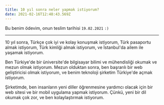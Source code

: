 ```yaml
---
title: 10 yıl sonra neler yapmak istiyorum?
date: 2021-02-16T12:48:43.569Z
---
```

Bu benim ödevim, onun teslim tarihisi `19.02.2021` `:)`

- - -

10 yıl sonra, Türkçe çok iyi ve kolay konuşmak istiyorum, Türk pasaportu almak istiyorum, Türk kimliği almak istiyorum, ve İstanbul'da ailem ile yaşamak istiyorum. 

Ben Türkiye'de bir üniversite'de bilgisayar bilimi ve mühendisliği okumak ve mezun olmak istiyorum. Mezun olduktan sonra, ben başrarılı bir web geliştiricisi olmak istiyorum, ve benim teknoloji şirketim Türkiye'de açmak istiyorum. 

Şirketimde, ben insanların yeni diller öğrenmesine yardımcı olacak için bir web sitesi ve bir mobil uygulama yapmak istiyorum. Çünkü, yeni bir dil okumak çok zor, ve ben kolaylaştırmak istiyorum.
